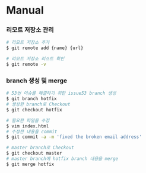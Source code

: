 # Manual

### 리모트 저장소 관리

```bash
# 리모트 저장소 추가
$ git remote add {name} {url}

# 리모트 저장소 리스트 확인
$ git remote -v
```

### branch 생성 및 merge

```bash
# 53번 이슈를 해결하기 위한 issue53 branch 생성
$ git branch hotfix
# 생성한 branch로 Checkout
$ git checkout hotfix

# 필요한 파일을 수정
$ vim index.html
# 수정한 내용을 commit
$ git commit -a -m 'fixed the broken email address'

# master branch로 Checkout
$ git checkout master
# master branch에 hotfix branch 내용을 merge
$ git merge hotfix
```
